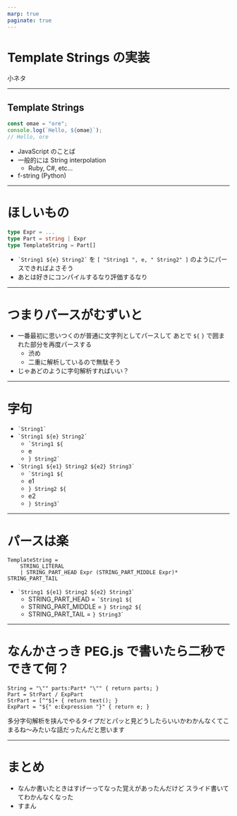 ```yaml
---
marp: true
paginate: true
---
```


<!-- _paginate: false -->
<!-- _class: title -->

# Template Strings の実装

小ネタ

---

<!-- _footer: 文字列に限らないクソ広い言葉でいうと Antiquotation っていうらしい -->

## Template Strings

```javascript
const omae = "ore";
console.log(`Hello, ${omae}`);
// Hello, ore
```

- JavaScript のことば
- 一般的には String interpolation
  - Ruby, C#, etc...
- f-string (Python)

---

<!-- _footer: :rotating_light: うそうそ TypeScript 構文警報 :rotating_light: -->

# ほしいもの

```typescript
type Expr = ...
type Part = string | Expr
type TemplateString = Part[]
```

- `` `String1 ${e} String2` `` を
  `[ "String1 ", e, " String2" ]` のようにパースできればよさそう
- あとは好きにコンパイルするなり評価するなり

---

# つまりパースがむずいと

- 一番最初に思いつくのが普通に文字列としてパースして
  あとで `${` `}` で囲まれた部分を再度パースする
  - 渋め
  - 二重に解析しているので無駄そう
- じゃあどのように字句解析すればいい？

---

# 字句

- `` `String1` ``
- `` `String1 ${e} String2` ``
  - `` `String1 ${ ``
  - e
  - `` } String2` ``
- `` `String1 ${e1} String2 ${e2} String3` ``
  - `` `String1 ${ ``
  - e1
  - `} String2 ${`
  - e2
  - `` } String3` ``

---

# パースは楽

```
TemplateString =
    STRING_LITERAL
    | STRING_PART_HEAD Expr (STRING_PART_MIDDLE Expr)* STRING_PART_TAIL
```

- `` `String1 ${e1} String2 ${e2} String3` ``
  - STRING_PART_HEAD = `` `String1 ${ ``
  - STRING_PART_MIDDLE = `} String2 ${`
  - STRING_PART_TAIL = `` } String3` ``

---

# なんかさっき PEG.js で書いたら二秒でできて何？

```
String = "\"" parts:Part* "\"" { return parts; }
Part = StrPart / ExpPart
StrPart = [^"$]+ { return text(); }
ExpPart = "${" e:Expression "}" { return e; }
```

多分字句解析を挟んでやるタイプだとパッと見どうしたらいいかわかんなくてこまるね〜みたいな話だったんだと思います

---

# まとめ

- なんか書いたときはすげーってなった覚えがあったんだけど
  スライド書いててわかんなくなった
- すまん
